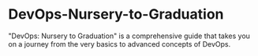 # DevOps-Nursery-to-Graduation
"DevOps: Nursery to Graduation" is a comprehensive guide that takes you on a journey from the very basics to advanced concepts of DevOps. 
